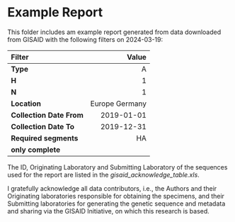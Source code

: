 # Example Report

This folder includes am example report generated from data downloaded from GISAID with the following filters on 2024-03-19:

| Filter                  | Value           |
|:------------------------|----------------:|
| **Type**                | A               |
| **H**                   | 1               |
| **N**                   | 1               |
| **Location**            | Europe Germany  |
| **Collection Date From**| 2019-01-01      |
| **Collection Date To**  | 2019-12-31      |
| **Required segments**   | HA              |
| **only complete**       |                 |

The ID, Originating Laboratory and Submitting Laboratory of the sequences used for the report are listed in the *gisaid_acknowledge_table.xls*.

I gratefully acknowledge all data contributors, i.e., the Authors and their Originating laboratories responsible for obtaining the specimens, and their Submitting laboratories for generating the genetic sequence and metadata and sharing via the GISAID Initiative, on which this research is based.